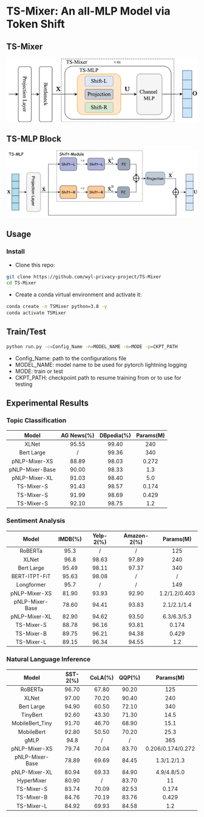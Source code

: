 # TS-Mixer: An all-MLP Model via Token Shift
## TS-Mixer
![Figure 1. The overall architecture of the proposed TS-Mixer](https://github.com/wyl-privacy-project/TS-Mixer/blob/main/Figure/TS-Mixer.jpg)
## TS-MLP Block
![Figure 2. TS-MLP block](https://github.com/wyl-privacy-project/TS-Mixer/blob/main/Figure/TS_MLP%20BLock.jpg)
## Usage
### Install
- Clone this repo:
```bash
git clone https://github.com/wyl-privacy-project/TS-Mixer
cd TS-Mixer
```
- Create a conda virtual environment and activate it:
```bash
conda create -n TSMixer python=3.8 -y
conda activate TSMixer
```
## Train/Test
```bash
python run.py -c=Config_Name -n=MODEL_NAME -m=MODE -p=CKPT_PATH
```
- Config_Name: path to the configurations file
- MODEL_NAME: model name to be used for pytorch lightning logging
- MODE: train or test
- CKPT_PATH: checkpoint path to resume training from or to use for testing

## Experimental Results
### Topic Classification 


|Model|AG News(%)|DBpedia(%)|Params(M)|
|:--:|:--:|:--:|:--:|
| XLNet | 95.55 | 99.40 | 240 |
| Bert Large | / | 99.36 | 340 |
| pNLP-Mixer-XS | 88.89 | 98.03 | 0.272 |
| pNLP-Mixer-Base | 90.00 | 98.33 | 1.3 |
| pNLP-Mixer-XL | 91.03 | 98.40 | 5.0 |
| TS-Mixer-S | 91.43 | 98.57 | 0.174 |
| TS-Mixer-S | 91.99 | 98.69 | 0.429 |
| TS-Mixer-S | 92.10 | 98.75 | 1.2 |

### Sentiment Analysis

| Model | IMDB(%) | Yelp-2(%) | Amazon-2(%) | Params(M) |
|:--:|:--:|:--:|:--:|:--:|
| RoBERTa | 95.3 | / | / | 125|
| XLNet | 96.8 | 98.63 | 97.89 | 240 |
| Bert Large | 95.49 |	98.11 |	97.37 | 340 | 
| BERT-ITPT-FiT | 95.63	| 98.08	| / | / |
| Longformer | 95.7	| /	| / | 149 |
| pNLP-Mixer-XS | 81.90	| 93.93	| 92.90 | 1.2/1.2/0.403 |
| pNLP-Mixer-Base | 78.60 |	94.41 |	93.83 |	2.1/2.1/1.4 |
| pNLP-Mixer-XL | 82.90 |	94.62 |	93.50	| 6.3/6.3/5.3 |
| TS-Mixer-S | 88.78	| 96.16 |	93.81	| 0.174 |
| TS-Mixer-B | 89.75	| 96.21	| 94.38 |	0.429 |
| TS-Mixer-L | 89.15 |	96.34	| 94.55 |	1.2 |

###  Natural Language Inference

| Model | SST-2(%) |	CoLA(%) |	QQP(%) | Params(M) |
|:--:|:--:|:--:|:--:|:--:|
| RoBERTa | 96.70	| 67.80	| 90.20| 125|
| XLNet | 97.00 |	70.20	| 90.40 | 240 |
| Bert Large | 94.90 |	60.50 |	72.10 | 340 | 
| TinyBert | 92.60	| 43.30 |	71.30 | 14.5 |
| MobileBert_Tiny | 91.70	| 46.70	| 68.90	| 15.1 |
| MobileBert | 92.80 |	50.50	| 70.20	| 25.3 |
| gMLP | 94.8	| / |	/ |	365 |
| pNLP-Mixer-XS | 79.74	| 70.04	| 83.70	| 0.206/0.174/0.272|
| pNLP-Mixer-Base | 78.89	| 69.69	| 84.45	| 1.3/1.2/1.3 |
| pNLP-Mixer-XL | 80.94	| 69.33	| 84.90	| 4.9/4.8/5.0 |
| HyperMixer | 80.90 |	/ |	83.70 |	11 |
| TS-Mixer-S | 83.74 |	70.09	| 82.53	| 0.174 |
| TS-Mixer-B | 84.76	| 70.19	| 83.76 |	0.429 |
| TS-Mixer-L | 84.92	| 69.93	| 84.58 |	1.2 |
